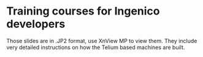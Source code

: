 # Training courses for Ingenico developers
Those slides are in .JP2 format, use XnView MP to view them. They include very detailed instructions on how the Telium based machines are built. 
